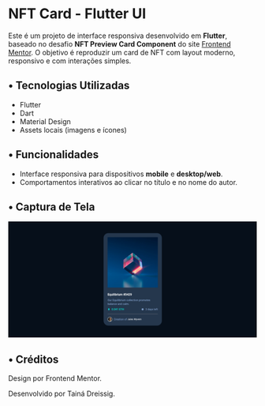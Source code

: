 # NFT Card - Flutter UI

Este é um projeto de interface responsiva desenvolvido em **Flutter**, baseado no desafio **NFT Preview Card Component** do site [Frontend Mentor](https://www.frontendmentor.io/). O objetivo é reproduzir um card de NFT com layout moderno, responsivo e com interações simples.

## • Tecnologias Utilizadas

- Flutter
- Dart
- Material Design
- Assets locais (imagens e ícones)

## • Funcionalidades

- Interface responsiva para dispositivos **mobile** e **desktop/web**.
- Comportamentos interativos ao clicar no título e no nome do autor.

## • Captura de Tela

![Screenshot](nft/assets/screenshot_desktop.png)

## • Créditos
Design por Frontend Mentor.

Desenvolvido por Tainá Dreissig.
